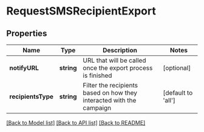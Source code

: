 # RequestSMSRecipientExport

## Properties
Name | Type | Description | Notes
------------ | ------------- | ------------- | -------------
**notifyURL** | **string** | URL that will be called once the export process is finished | [optional] 
**recipientsType** | **string** | Filter the recipients based on how they interacted with the campaign | [default to 'all']

[[Back to Model list]](../../README.md#documentation-for-models) [[Back to API list]](../../README.md#documentation-for-api-endpoints) [[Back to README]](../../README.md)


